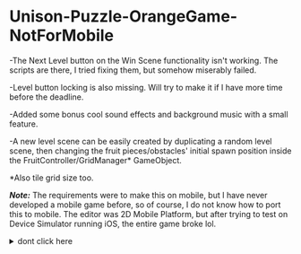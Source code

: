 # Unison-Puzzle-OrangeGame-NotForMobile
-The Next Level button on the Win Scene functionality isn't working. The scripts are there, I tried fixing them, but somehow miserably failed.

-Level button locking is also missing. Will try to make it if I have more time before the deadline.

-Added some bonus cool sound effects and background music with a small feature.

-A new level scene can be easily created by duplicating a random level scene, then changing the fruit pieces/obstacles' initial spawn position inside the FruitController/GridManager* GameObject.

*Also tile grid size too.

***Note:*** The requirements were to make this on mobile, but I have never developed a mobile game before, so of course, I do not know how to port this to mobile. The editor was 2D Mobile Platform, but after trying to test on Device Simulator running iOS, the entire game broke lol.

<details>
  <summary>dont click here</summary>
  Thanks to GPT and Copilot for sponsoring this intern assignment ^^
</details>
